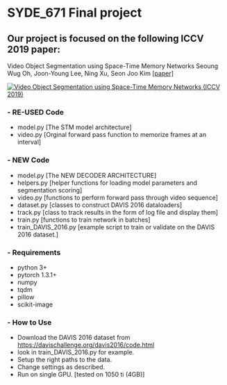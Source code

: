 # SYDE_671 Final project

## Our project is focused on the following ICCV 2019 paper:
Video Object Segmentation using Space-Time Memory Networks
Seoung Wug Oh, Joon-Young Lee, Ning Xu, Seon Joo Kim
[[paper]](https://arxiv.org/abs/1904.00607)

[![Video Object Segmentation using Space-Time Memory Networks (ICCV 2019)](https://img.youtube.com/vi/vVZiBEDmgIU/0.jpg)](https://www.youtube.com/watch?v=vVZiBEDmgIU "Video Object Segmentation using Space-Time Memory Networks (ICCV 2019)")

### - RE-USED Code
- model.py [The STM model architecture]
- video.py [Orginal forward pass function to memorize frames at an interval]

### - NEW Code
- model.py [The NEW DECODER ARCHITECTURE]
- helpers.py [helper functions for loading model parameters and segmentation scoring]
- video.py [functions to perform forward pass through video sequence]
- dataset.py [classes to construct DAVIS 2016 dataloaders]
- track.py [class to track results in the form of log file and display them]
- train.py [functions to train network in batches]
- train_DAVIS_2016.py [example script to train or validate on the DAVIS 2016 dataset.]

### - Requirements
- python 3+
- pytorch 1.3.1+
- numpy
- tqdm
- pillow
- scikit-image

### - How to Use
- Download the DAVIS 2016 dataset from https://davischallenge.org/davis2016/code.html
- look in train_DAVIS_2016.py for example.
- Setup the right paths to the data.
- Change settings as described. 
- Run on single GPU. [tested on 1050 ti (4GB)]
